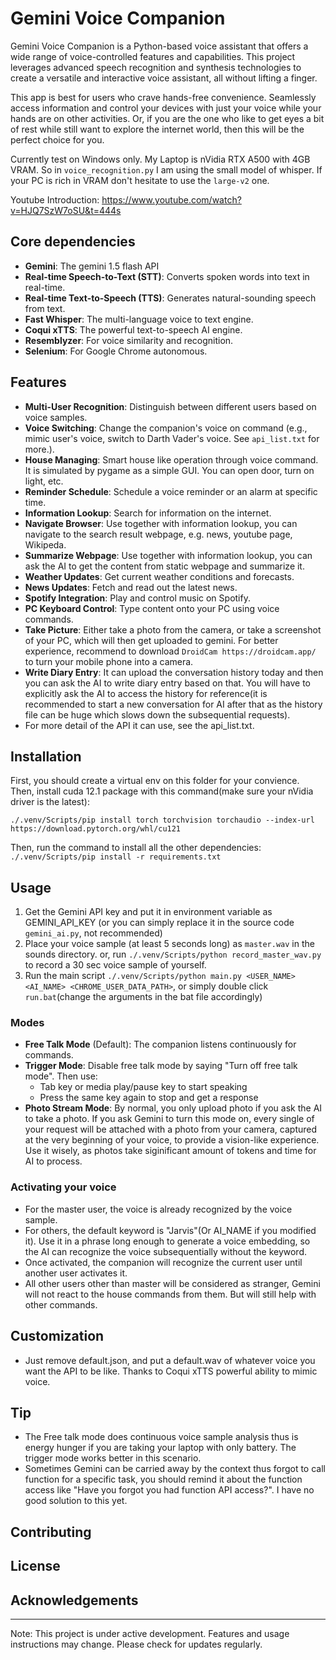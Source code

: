 # Gemini Voice Companion

Gemini Voice Companion is a Python-based voice assistant that offers a wide range of voice-controlled features and capabilities. This project leverages advanced speech recognition and synthesis technologies to create a versatile and interactive voice assistant, all without lifting a finger.

This app is best for users who crave hands-free convenience.  Seamlessly access information and control your devices with just your voice while your hands are on other activities.
Or, if you are the one who like to get eyes a bit of rest while still want to explore the internet world, then this will be the perfect choice for you.

Currently test on Windows only.
My Laptop is nVidia RTX A500 with 4GB VRAM. So in `voice_recognition.py` I am using the small model of whisper. If your PC is rich in VRAM don't hesitate to use the `large-v2` one.

Youtube Introduction: https://www.youtube.com/watch?v=HJQ7SzW7oSU&t=444s

## Core dependencies

- **Gemini**: The gemini 1.5 flash API
- **Real-time Speech-to-Text (STT)**: Converts spoken words into text in real-time.
- **Real-time Text-to-Speech (TTS)**: Generates natural-sounding speech from text.
- **Fast Whisper**: The multi-language voice to text engine.
- **Coqui xTTS**: The powerful text-to-speech AI engine.
- **Resemblyzer**: For voice similarity and recognition.
- **Selenium**: For Google Chrome autonomous.

## Features

- **Multi-User Recognition**: Distinguish between different users based on voice samples.
- **Voice Switching**: Change the companion's voice on command (e.g., mimic user's voice, switch to Darth Vader's voice. See `api_list.txt` for more.).
- **House Managing**: Smart house like operation through voice command. It is simulated by pygame as a simple GUI. You can open door, turn on light, etc.
- **Reminder Schedule**: Schedule a voice reminder or an alarm at specific time.
- **Information Lookup**: Search for information on the internet.
- **Navigate Browser**: Use together with information lookup, you can navigate to the search result webpage, e.g. news, youtube page, Wikipeda. 
- **Summarize Webpage**: Use together with information lookup, you can ask the AI to get the content from static webpage and summarize it.
- **Weather Updates**: Get current weather conditions and forecasts.
- **News Updates**: Fetch and read out the latest news.
- **Spotify Integration**: Play and control music on Spotify.
- **PC Keyboard Control**: Type content onto your PC using voice commands.
- **Take Picture**: Either take a photo from the camera, or take a screenshot of your PC, which will then get uploaded to gemini. For better experience, recommend to download ```DroidCam https://droidcam.app/``` to turn your mobile phone into a camera.
- **Write Diary Entry**: It can upload the conversation history today and then you can ask the AI to write diary entry based on that. You will have to explicitly ask the AI to access the history for reference(it is recommended to start a new conversation for AI after that as the history file can be huge which slows down the subsequential requests).
- For more detail of the API it can use, see the api_list.txt.

## Installation

First, you should create a virtual env on this folder for your convience.
Then, install cuda 12.1 package with this command(make sure your nVidia driver is the latest): 

```./.venv/Scripts/pip install torch torchvision torchaudio --index-url https://download.pytorch.org/whl/cu121```

Then, run the command to install all the other dependencies:
```./.venv/Scripts/pip install -r requirements.txt```

## Usage

1. Get the Gemini API key and put it in environment variable as GEMINI_API_KEY (or you can simply replace it in the source code `gemini_ai.py`, not recommended)
2. Place your voice sample (at least 5 seconds long) as `master.wav` in the sounds directory.
or, run `./.venv/Scripts/python record_master_wav.py` to record a 30 sec voice sample of yourself.
3. Run the main script `./.venv/Scripts/python main.py <USER_NAME> <AI_NAME> <CHROME_USER_DATA_PATH>`, or simply double click `run.bat`(change the arguments in the bat file accordingly)

### Modes

- **Free Talk Mode** (Default): The companion listens continuously for commands.
- **Trigger Mode**: Disable free talk mode by saying "Turn off free talk mode". Then use:
  - Tab key or media play/pause key to start speaking
  - Press the same key again to stop and get a response
- **Photo Stream Mode**: By normal, you only upload photo if you ask the AI to take a photo. If you ask Gemini to turn this mode on, every single of your request will be attached with a photo from your camera, captured at the very beginning of your voice, to provide a vision-like experience. Use it wisely, as photos take siginificant amount of tokens and time for AI to process.

### Activating your voice

- For the master user, the voice is already recognized by the voice sample.
- For others, the default keyword is "Jarvis"(Or AI_NAME if you modified it). Use it in a phrase long enough to generate a voice embedding, so the AI can recognize the voice subsequentially without the keyword.
- Once activated, the companion will recognize the current user until another user activates it.
- All other users other than master will be considered as stranger, Gemini will not react to the house commands from them. But will still help with other commands.

## Customization

- Just remove default.json, and put a default.wav of whatever voice you want the API to be like. Thanks to Coqui xTTS powerful ability to mimic voice.

## Tip

- The Free talk mode does continuous voice sample analysis thus is energy hunger if you are taking your laptop with only battery. The trigger mode works better in this scenario.
- Sometimes Gemini can be carried away by the context thus forgot to call function for a specific task, you should remind it about the function access like "Have you forgot you had function API access?". I have no good solution to this yet.

## Contributing

## License

## Acknowledgements

---

Note: This project is under active development. Features and usage instructions may change. Please check for updates regularly.